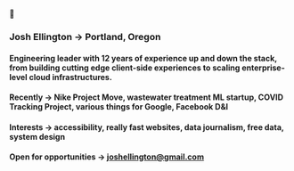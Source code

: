 🤙

### Josh Ellington → Portland, Oregon

#### Engineering leader with 12 years of experience up and down the stack, from building cutting edge client-side experiences to scaling enterprise-level cloud infrastructures.

#### Recently → Nike Project Move, wastewater treatment ML startup, COVID Tracking Project, various things for Google, Facebook D&I

#### Interests → accessibility, really fast websites, data journalism, free data, system design

#### Open for opportunities → joshellington@gmail.com
